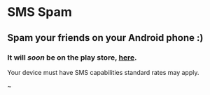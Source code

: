 # SMS Spam
## Spam your friends on your Android phone :)

### It will *soon* be on the play store, [here](https://play.google.com/store/apps/details?id=spam.cbrez101.gmail.com).

Your device must have SMS capabilities
standard rates may apply.

~
